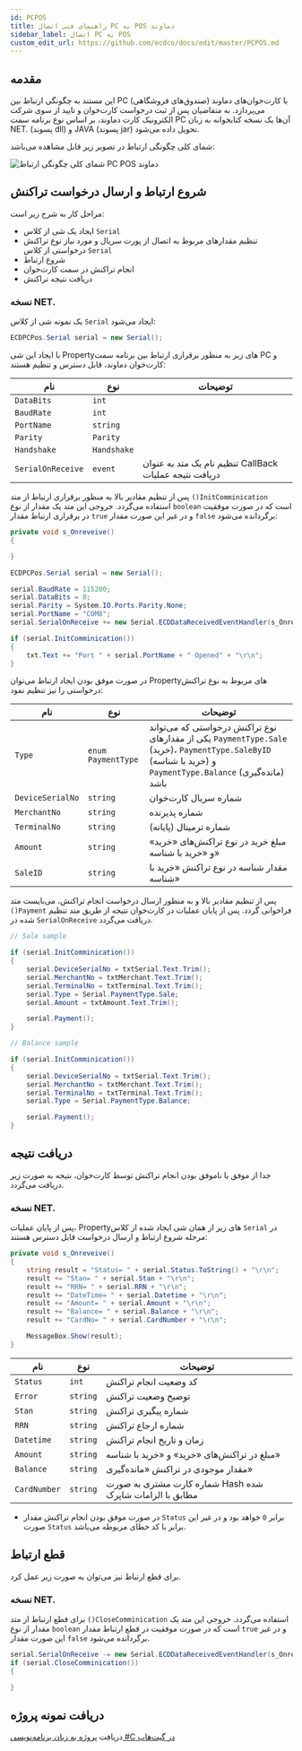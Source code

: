 ```yaml
---
id: PCPOS
title: راهنمای فنی اتصال PC به POS دماوند
sidebar_label: اتصال PC به POS
custom_edit_url: https://github.com/ecdco/docs/edit/master/PCPOS.md
---
```


## مقدمه

این مستند به چگونگی ارتباط بین PC (صندوق‌های فروشگاهی) با کارت‌خوان‌های دماوند می‌پردازد. به متقاضیان پس از ثبت درخواست کارت‌خوان و تایید از سوی شرکت الکترونیک کارت دماوند، بر اساس نوع برنامه سمت PC آن‌ها یک نسخه کتابخوانه به زبان NET. (پسوند dll) و JAVA (پسوند jar) تحویل داده می‌شود.

شمای کلی چگونگی ارتباط در تصویر زیر قابل مشاهده می‌باشد:

![شمای کلی چگونگی ارتباط PC POS دماوند](/img/pcpos/pcpos-1.png)

## شروع ارتباط و ارسال درخواست تراکنش

مراحل کار به شرح زیر است:

-  ایجاد یک شی از کلاس ‍‍‍```Serial```
-  تنظیم مقدارهای مربوط به اتصال از پورت سریال و مورد نیاز نوع تراکنش درخواستی از کلاس ‍‍‍```Serial```
-  شروع ارتباط
-  انجام تراکنش در سمت کارت‌خوان
-  دریافت نتیجه تراکنش

### نسخه NET.

یک نمونه شی از کلاس ‍‍‍```Serial``` ایجاد می‌شود:
```csharp
ECDPCPos.Serial serial = new Serial();
```
با ایجاد این شی Property‌های زیر به منظور برقراری ارتباط بین برنامه سمت PC و کارت‌خوان دماوند، قابل دسترس و تنظیم هستند:

| نام | نوع | توضیحات |
|-|-|-|
| ```DataBits``` | ```int``` |  |
| ```BaudRate``` | ```int``` |  |
| ```PortName``` | ```string``` |  |
| ```Parity``` | ```Parity``` |  |
| ```Handshake``` | ```Handshake``` |  |
| ```SerialOnReceive``` | ```event``` | تنظیم نام یک متد به عنوان CallBack دریافت نتیجه عملیات |


پس از تنظیم مقادیر بالا به منظور برقراری ارتباط از متد ‍‍```()InitComminication``` استفاده می‌گردد. خروجی این متد یک مقدار از نوع ```boolean``` است که در صورت موفقیت در برقراری ارتباط مقدار ```true``` و در غیر این صورت مقدار ```false``` برگردانده می‌شود:



```csharp
private void s_Onreveive()
{

}
```


```csharp
ECDPCPos.Serial serial = new Serial();

serial.BaudRate = 115200;
serial.DataBits = 8;
serial.Parity = System.IO.Ports.Parity.None;
serial.PortName = "COM8";
serial.SerialOnReceive += new Serial.ECDDataReceivedEventHandler(s_Onreveive);

if (serial.InitComminication())
{
    txt.Text += "Port " + serial.PortName + " Opened" + "\r\n";
}

```

در صورت موفق بودن ایجاد ارتباط می‌توان Property‌های مربوط به نوع تراکنش درخواستی را نیز تنظیم نمود:

| نام | نوع | توضیحات |
|-|-|-|
| ```Type``` | ```enum PaymentType``` | نوع تراکنش درخواستی که می‌تواند یکی از مقدارهای ```PaymentType.Sale``` (خرید)، ```PaymentType.SaleByID``` (خرید با شناسه) و ```PaymentType.Balance``` (مانده‌گیری) باشد |
| ```DeviceSerialNo``` | ```string``` | شماره سریال کارت‌خوان |
| ```MerchantNo``` | ```string``` | شماره پذیرنده |
| ```TerminalNo``` | ```string``` | شماره ترمینال (پایانه) |
| ```Amount``` | ```string``` | مبلغ خرید در نوع تراکنش‌های «خرید» و «خرید با شناسه»|
| ```SaleID``` | ```string``` | مقدار شناسه در نوع تراکنش «خرید با شناسه» |


پس از تنظیم مقادیر بالا و به منظور ارسال درخواست انجام تراکنش، می‌بایست متد ```()Payment``` فراخوانی گردد. پس از پایان عملیات در کارت‌خوان نتیجه از طریق متد تنظیم شده در ```SerialOnReceive``` دریافت می‌گردد.

```csharp
// Sale sample

if (serial.InitComminication())
{
    serial.DeviceSerialNo = txtSerial.Text.Trim();
    serial.MerchantNo = txtMerchant.Text.Trim();
    serial.TerminalNo = txtTerminal.Text.Trim();
    serial.Type = Serial.PaymentType.Sale;
    serial.Amount = txtAmount.Text.Trim();

    serial.Payment();
}

```

```csharp
// Balance sample

if (serial.InitComminication())
{
    serial.DeviceSerialNo = txtSerial.Text.Trim();
    serial.MerchantNo = txtMerchant.Text.Trim();
    serial.TerminalNo = txtTerminal.Text.Trim();
    serial.Type = Serial.PaymentType.Balance;

    serial.Payment();
}

```

## دریافت نتیجه

جدا از موفق یا ناموفق بودن انجام تراکنش توسط کارت‌خوان، نتیجه به صورت زیر دریافت می‌گردد.

### نسخه NET.
پس از پایان عملیات، Property‌های زیر از همان شی ایجاد شده از کلاس  ```Serial``` در مرحله شروع ارتباط و ارسال درخواست قابل دسترس هستند: 



```csharp
private void s_Onreveive()
{
    string result = "Status= " + serial.Status.ToString() + "\r\n";
    result += "Stan= " + serial.Stan + "\r\n";
    result += "RRN= " + serial.RRN + "\r\n";
    result += "DateTime= " + serial.Datetime + "\r\n";
    result += "Amount= " + serial.Amount + "\r\n";
    result += "Balance= " + serial.Balance + "\r\n";
    result += "CardNo= " + serial.CardNumber + "\r\n";

    MessageBox.Show(result);
}

```

| نام | نوع | توضیحات |
|-|-|-|
| ```Status``` | ```int``` | کد وضعیت انجام تراکنش |
| ```Error``` | ```string``` | توضیح وضعیت تراکنش |
| ```Stan``` | ```string``` | شماره پیگیری تراکنش |
| ```RRN``` | ```string``` | شماره ارجاع تراکنش |
| ```Datetime``` | ```string``` | زمان و تاریخ انجام تراکنش |
| ```Amount``` | ```string``` | مبلغ در تراکنش‌های «خرید» و «خرید با شناسه» |
| ```Balance``` | ```string``` | مقدار موجودی در تراکنش «مانده‌گیری» |
| ```CardNumber``` | ```string``` | شماره کارت مشتری به صورت Hash شده مطابق با الزامات شاپرک |

-  در صورت موفق بودن انجام تراکنش مقدار ```Status``` برابر ```0``` خواهد بود و در غیر این صورت ```Status``` برابر با کد خطای مربوطه می‌باشد. 


## قطع ارتباط

برای قطع ارتباط نیز می‌توان به صورت زیر عمل کرد.


### نسخه NET.
برای قطع ارتباط از متد ```()CloseComminication``` استفاده می‌گردد. خروجی این متد یک مقدار از نوع ```boolean``` است که در صورت موفقیت در قطع ارتباط مقدار ```true``` و در غیر این صورت مقدار ```false``` برگردانده می‌شود.

```csharp
serial.SerialOnReceive -= new Serial.ECDDataReceivedEventHandler(s_Onreveive);
if (serial.CloseComminication())
{

}
```


## دریافت نمونه پروژه


 دریافت [پروژه به زبان برنامه‌نویسی #C در گیت‌هاب](https://github.com/ecdco/PCPOSCsharpSample)





